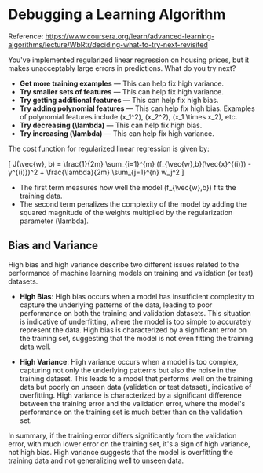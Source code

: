 # Debugging a Learning Algorithm

Reference: https://www.coursera.org/learn/advanced-learning-algorithms/lecture/WbRtr/deciding-what-to-try-next-revisited

You've implemented regularized linear regression on housing prices, but it makes unacceptably large errors in predictions. What do you try next?

- **Get more training examples** — This can help fix high variance.
- **Try smaller sets of features** — This can help fix high variance.
- **Try getting additional features** — This can help fix high bias.
- **Try adding polynomial features** — This can help fix high bias. Examples of polynomial features include \(x_1^2\), \(x_2^2\), \(x_1 \times x_2\), etc.
- **Try decreasing \(\lambda\)** — This can help fix high bias.
- **Try increasing \(\lambda\)** — This can help fix high variance.

The cost function for regularized linear regression is given by:

\[ J(\vec{w}, b) = \frac{1}{2m} \sum_{i=1}^{m} (f_{\vec{w},b}(\vec{x}^{(i)}) - y^{(i)})^2 + \frac{\lambda}{2m} \sum_{j=1}^{n} w_j^2 \]

- The first term measures how well the model \(f_{\vec{w},b}\) fits the training data.
- The second term penalizes the complexity of the model by adding the squared magnitude of the weights multiplied by the regularization parameter \(\lambda\).

## Bias and Variance

High bias and high variance describe two different issues related to the performance of machine learning models on training and validation (or test) datasets.

- **High Bias**: High bias occurs when a model has insufficient complexity to capture the underlying patterns of the data, leading to poor performance on both the training and validation datasets. This situation is indicative of underfitting, where the model is too simple to accurately represent the data. High bias is characterized by a significant error on the training set, suggesting that the model is not even fitting the training data well.

- **High Variance**: High variance occurs when a model is too complex, capturing not only the underlying patterns but also the noise in the training dataset. This leads to a model that performs well on the training data but poorly on unseen data (validation or test dataset), indicative of overfitting. High variance is characterized by a significant difference between the training error and the validation error, where the model's performance on the training set is much better than on the validation set.

In summary, if the training error differs significantly from the validation error, with much lower error on the training set, it's a sign of high variance, not high bias. High variance suggests that the model is overfitting the training data and not generalizing well to unseen data.
